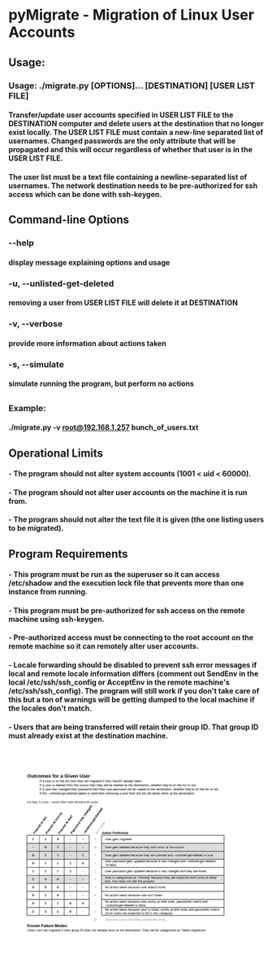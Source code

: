 # pyMigrate - Migration of Linux User Accounts

## Usage:
### Usage: ./migrate.py [OPTIONS]... [DESTINATION] [USER LIST FILE]
#### Transfer/update user accounts specified in USER LIST FILE to the DESTINATION computer and delete users at the destination that no longer exist locally. The USER LIST FILE must contain a new-line separated list of usernames. Changed passwords are the only attribute that will be propagated and this will occur regardless of whether that user is in the USER LIST FILE.
#### The user list must be a text file containing a newline-separated list of usernames. The network destination needs to be pre-authorized for ssh access which can be done with ssh-keygen.
##
## Command-line Options
###   --help 
#### display message explaining options and usage
###   -u, --unlisted-get-deleted
#### removing a user from USER LIST FILE will delete it at DESTINATION
###   -v, --verbose 
#### provide more information about actions taken
###   -s, --simulate 
#### simulate running the program, but perform no actions
##
### 
### Example:
####   ./migrate.py -v root@192.168.1.257 bunch_of_users.txt
##
## Operational Limits
#### - The program should not alter system accounts (1001 < uid < 60000).
#### - The program should not alter user accounts on the machine it is run from.
#### - The program should not alter the text file it is given (the one listing users to be migrated).
##
## Program Requirements
####  - This program must be run as the superuser so it can access /etc/shadow and the execution lock file that prevents more than one instance from running.
####  - This program must be pre-authorized for ssh access on the remote machine using ssh-keygen.
####  - Pre-authorized access must be connecting to the root account on the remote machine so it can remotely alter user accounts.
####  - Locale forwarding should be disabled to prevent ssh error messages if local and remote locale information differs (comment out SendEnv in the local /etc/ssh/ssh_config or AcceptEnv in the remote machine's /etc/ssh/ssh_config). The program will still work if you don't take care of this but a ton of warnings will be getting dumped to the local machine if the locales don't match.
####  - Users that are being transferred will retain their group ID. That group ID must already exist at the destination machine.
## ![outcomeTable.png](https://raw.githubusercontent.com/vancouvercommunitynetwork/pyMigrate/master/img/outcomeTable.png)
